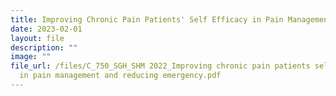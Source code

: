 ```yaml
---
title: Improving Chronic Pain Patients' Self Efficacy in Pain Management and Reducing
date: 2023-02-01
layout: file
description: ""
image: ""
file_url: /files/C_750_SGH_SHM 2022_Improving chronic pain patients selfefficacy
  in pain management and reducing emergency.pdf
---
```

